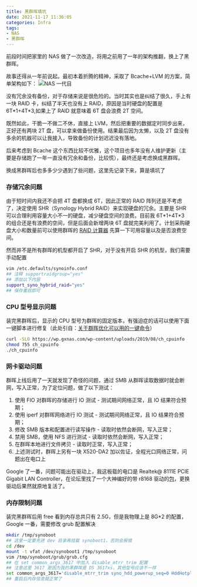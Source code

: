 ```yaml
---
title: 黑群晖填坑
date: 2021-11-17 11:36:05
categories: Infra
tags:
- NAS
- 黑群晖
---
```

前段时间把家里的 NAS 做了一次改造，将用之前用了一年的架构推翻，换上了黑群晖。

故事还得从一年前说起。最初本着折腾的精神，采取了 Bcache+LVM 的方案，简单架构如下：
![NAS 一代目](https://blogpic.skyhive.tech/%E5%AD%98%E5%82%A8%E4%B8%80%E4%BB%A3%E7%9B%AE)

<!--more-->

没有冗余没有备份，对于存储来说是很危险的。当时其实也是纠结了很久，手上有一块 RAID 卡，纠结了半天也没有上 RAID，原因是当时硬盘的配置是 6T\*1+4T\*3,如果上了 RAID 就意味着 6T 盘会浪费 2T 空间。

既然如此，干脆一不做二不休，直接上 LVM，然后把重要的数据定时同步出来，正好还有两块 2T 盘，可以拿来做备份使用。结果最后因为太懒，以及 2T 盘没有多余的机器可以让我接入，导致备份的计划迟迟没有落地。

后来考虑到 Bcache 这个东西比较不优雅，这个项目也多年没有人维护更新（主要是存储跑了一年一直没有冗余和备份，比较慌），最终还是考虑换成黑群晖。

换成黑群晖后也多多少少遇到了些问题，这里先记录下来，算是填坑了

### 存储冗余问题
由于短时间内我还不会把 4T 盘都换成 6T，因此正常的 RAID 阵列还是不考虑了，决定使用 SHR（Synology Hybrid RAID）来实现硬盘的冗余。主要是 SHR 可以合理利用容量大小不一的硬盘，减少硬盘空间的浪费。目前我 6T\*1+4T*3 的组合还是有浪费的空间，但是后面会新增两块 6T 盘就完美利用了。计划采购硬盘大小和数量前可以使用群晖的 [RAID 计算器](https://www.synology.cn/zh-cn/support/RAID_calculator) 先算一下可用容量以及是否浪费空间。

然而并不是所有群晖的机型都开启了 SHR，对于没有开启 SHR 的机型，我们需要手动配置
```bash
vim /etc.defaults/synoinfo.conf
## 注释 supportraidgroup="yes"
## 添加以下内容
support_syno_hybrid_raid="yes"
## 保存重启即可
```

### CPU 型号显示问题
装完黑群晖后，显示的 CPU 型号为群晖的固定版本，有强迫症的话可以使用下面一键脚本进行修复（此处引自：[关于群晖优化可以用的一键命令](https://wp.gxnas.com/9982.html)）
```bash
curl -SLO https://wp.gxnas.com/wp-content/uploads/2019/08/ch_cpuinfo 
chmod 755 ch_cpuinfo
./ch_cpuinfo
```

### 网卡驱动问题
群晖上线后用了一天就发现了奇怪的问题，通过 SMB 从群晖读取数据时就会断网，写入正常，为了定位问题，做了以下测试：
1. 使用 FIO 对群晖的存储进行 IO 测试 - 测试期间网络正常，且 IO 结果符合预期；
2. 使用 iperf 对群晖网络进行 IO 测试 - 测试期间网络正常，且 IO 结果符合预期；
3. 修改 SMB 版本和配置进行读写操作 - 读取时依然会断网，写入正常；
4. 禁用 SMB，使用 NFS 进行测试 - 读取时依然会断网，写入正常；
5. 在群晖本地进行文件拷贝 - 读取时正常，写入正常；
6. 上述测试时，群晖上另有一块 X520-DA2 加以佐证，全程光口网络正常，问题出在电口上

Google 了一番，问题可能出在驱动上，我这板载的电口是 Realtek@ 8111E PCIE Gigabit LAN Controller，在论坛里找了一个大神编好的带 r8168 驱动的[包](https://pan.skyhive.tech:8888/s/fnX6AexCKk3Pn5n)，更换驱动后果然就原地复活了。

### 内存限制问题
装完黑群晖后用 free 看到内存总共只有 2.5G，但是我物理上是 8G*2 的配置，Google 一番，需要修改 grub 配置解决
```bash
mkdir /tmp/synoboot
## 这里一定要先进 dev 目录再挂载 synoboot1，否则会报错
cd /dev
mount -t vfat /dev/synoboot1 /tmp/synoboot
vim /tmp/synoboot/grub/grub.cfg
## 在 set common_args_3617 中加入 disable_mtrr_trim 配置
## 注意这里 3617 是因为我的黑群晖是 DS 3617xs，其他型号应该不一样
set common_args_3617='disable_mtrr_trim syno_hdd_powerup_seq=0 HddHotplug=0 syno_hw_version=DS3617xs vender_format_version=2 console=ttyS0,115200n8 withefi elevator=elevator quiet syno_port_thaw=1'
## 重启后内存信息就正常了
```